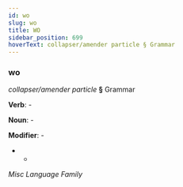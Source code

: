 ```yaml
---
id: wo
slug: wo
title: WO
sidebar_position: 699
hoverText: collapser/amender particle § Grammar
---
```


### wo

*collapser/amender particle* **§** Grammar

**Verb**: -

**Noun**: -

**Modifier**: -

- -

*Misc Language Family*